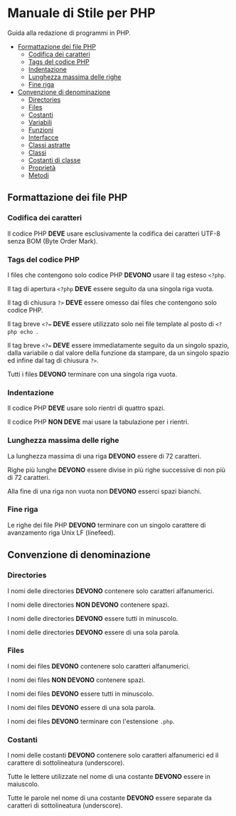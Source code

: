 # Manuale di Stile per PHP
Guida alla redazione di programmi in PHP.

* [Formattazione dei file PHP](#formattazione-dei-file-php)
  * [Codifica dei caratteri](#codifica-dei-caratteri)
  * [Tags del codice PHP](#tags-del-codice-php)
  * [Indentazione](#indentazione)
  * [Lunghezza massima delle righe](#lunghezza-massima-delle-righe) 
  * [Fine riga](#fine-riga) 
* [Convenzione di denominazione](#convenzione-di-denominazione)
  * [Directories](#directories)
  * [Files](#files)
  * [Costanti](#costanti)
  * [Variabili](#variabili)
  * [Funzioni](#funzioni)
  * [Interfacce](#interfacce)
  * [Classi astratte](#classi-astratte)
  * [Classi](#classi)
  * [Costanti di classe](#costanti-di-classe)
  * [Proprietà](#proprietà)
  * [Metodi](#metodi)

  
  
## Formattazione dei file PHP

### Codifica dei caratteri

Il codice PHP **DEVE** usare esclusivamente la codifica dei caratteri UTF-8 senza BOM (Byte Order Mark).


### Tags del codice PHP

I files che contengono solo codice PHP **DEVONO** usare il tag esteso `<?php`.

Il tag di apertura `<?php` **DEVE** essere seguito da una singola riga vuota.

Il tag di chiusura `?>` **DEVE** essere omesso dai files che contengono solo codice PHP.

Il tag breve `<?=` **DEVE** essere utilizzato solo nei file template al posto di `<?php echo `.

Il tag breve `<?=` **DEVE** essere immediatamente seguito da un singolo spazio, dalla variabile o dal valore della funzione da stampare, da un singolo spazio ed infine dal tag di chiusura `?>`.

Tutti i files **DEVONO** terminare con una singola riga vuota.


### Indentazione

Il codice PHP **DEVE** usare solo rientri di quattro spazi.

Il codice PHP **NON DEVE** mai usare la tabulazione per i rientri.


### Lunghezza massima delle righe
La lunghezza massima di una riga **DEVONO** essere di 72 caratteri.

Righe più lunghe **DEVONO** essere divise in più righe successive di non più di 72 caratteri.

Alla fine di una riga non vuota non **DEVONO** esserci spazi bianchi. 


### Fine riga
Le righe dei file PHP **DEVONO** terminare con un singolo carattere di avanzamento riga Unix LF (linefeed).


## Convenzione di denominazione

### Directories
I nomi delle directories **DEVONO** contenere solo caratteri alfanumerici.

I nomi delle directories **NON DEVONO** contenere spazi.

I nomi delle directories **DEVONO** essere tutti in minuscolo.

I nomi delle directories **DEVONO** essere di una sola parola.

### Files
I nomi dei files **DEVONO** contenere solo caratteri alfanumerici.

I nomi dei files **NON DEVONO** contenere spazi.

I nomi dei files **DEVONO** essere tutti in minuscolo.

I nomi dei files **DEVONO** essere di una sola parola.

I nomi dei files **DEVONO** terminare con l'estensione `.php`.


### Costanti
I nomi delle costanti **DEVONO** contenere solo caratteri alfanumerici ed il carattere di sottolineatura (underscore).

Tutte le lettere utilizzate nel nome di una costante **DEVONO** essere in maiuscolo.

Tutte le parole nel nome di una costante **DEVONO** essere separate da caratteri di sottolineatura (underscore).

